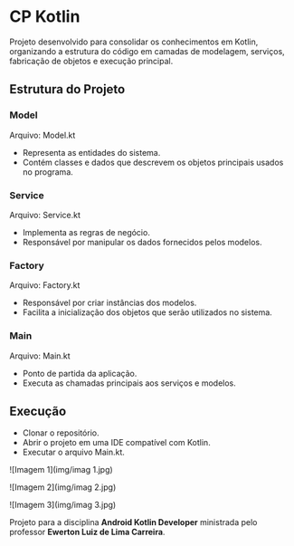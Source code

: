 # CP Kotlin

Projeto desenvolvido para consolidar os conhecimentos em Kotlin, organizando a estrutura do código em camadas de modelagem, serviços, fabricação de objetos e execução principal.

## Estrutura do Projeto

### Model
Arquivo: Model.kt

- Representa as entidades do sistema.
- Contém classes e dados que descrevem os objetos principais usados no programa.

### Service
Arquivo: Service.kt

- Implementa as regras de negócio.
- Responsável por manipular os dados fornecidos pelos modelos.

### Factory
Arquivo: Factory.kt

- Responsável por criar instâncias dos modelos.
- Facilita a inicialização dos objetos que serão utilizados no sistema.

### Main
Arquivo: Main.kt

- Ponto de partida da aplicação.
- Executa as chamadas principais aos serviços e modelos.

## Execução

- Clonar o repositório.
- Abrir o projeto em uma IDE compatível com Kotlin.
- Executar o arquivo Main.kt.

![Imagem 1](img/imag 1.jpg)

![Imagem 2](img/imag 2.jpg)

![Imagem 3](img/imag 3.jpg)

Projeto para a disciplina **Android Kotlin Developer** ministrada pelo professor **Ewerton Luiz de Lima Carreira**.
